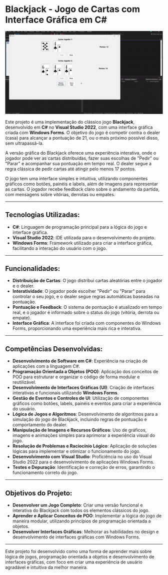 # Blackjack - Jogo de Cartas com Interface Gráfica em C#

![Blackjack](https://github.com/EduardoSilvaNegreiros/ProjetoBlackJack/blob/master/blackjack.png?raw=true)

Este projeto é uma implementação do clássico jogo **Blackjack**, desenvolvido em **C#** no **Visual Studio 2022**, com uma interface gráfica criada com **Windows Forms**. O objetivo do jogo é competir contra o dealer (casa) para alcançar a pontuação de 21, ou o mais próximo possível disso, sem ultrapassá-la.

A versão gráfica do Blackjack oferece uma experiência interativa, onde o jogador pode ver as cartas distribuídas, fazer suas escolhas de "Pedir" ou "Parar" e acompanhar sua pontuação em tempo real. O dealer segue a regra clássica de pedir cartas até atingir pelo menos 17 pontos.

O jogo tem uma interface simples e intuitiva, utilizando componentes gráficos como botões, painéis e labels, além de imagens para representar as cartas. O jogador recebe feedback claro sobre o andamento da partida, com mensagens sobre vitórias, derrotas ou empates.

---

## Tecnologias Utilizadas:
- **C#**: Linguagem de programação principal para a lógica do jogo e interface gráfica.
- **Visual Studio 2022**: IDE utilizada para o desenvolvimento do projeto.
- **Windows Forms**: Framework utilizado para criar a interface gráfica, facilitando a interação do usuário com o jogo.

---

## Funcionalidades:
- **Distribuição de Cartas**: O jogo distribui cartas aleatórias entre o jogador e o dealer.
- **Interatividade**: O jogador pode escolher "Pedir" ou "Parar" para controlar o seu jogo, e o dealer segue regras automáticas baseadas na pontuação.
- **Pontuação e Feedback**: O sistema de pontuação é atualizado em tempo real, e o jogador é informado sobre o status do jogo (vitória, derrota ou empate).
- **Interface Gráfica**: A interface foi criada com componentes do Windows Forms, proporcionando uma experiência mais rica e interativa.

---

## Competências Desenvolvidas:
- **Desenvolvimento de Software em C#**: Experiência na criação de aplicações com a linguagem C#.
- **Programação Orientada a Objetos (POO)**: Aplicação dos conceitos de POO para estruturar e organizar o código de forma modular e reutilizável.
- **Desenvolvimento de Interfaces Gráficas (UI)**: Criação de interfaces interativas e funcionais utilizando **Windows Forms**.
- **Gestão de Eventos e Controles de UI**: Utilização de componentes gráficos como botões, labels, painéis e eventos para criar a experiência do usuário.
- **Lógica de Jogos e Algoritmos**: Desenvolvimento de algoritmos para a simulação do jogo de Blackjack, incluindo regras de pontuação e comportamento do dealer.
- **Manipulação de Imagens e Recursos Gráficos**: Uso de gráficos, imagens e animações simples para aprimorar a experiência visual do jogo.
- **Resolução de Problemas e Raciocínio Lógico**: Aplicação de soluções lógicas para implementar e otimizar o funcionamento do jogo.
- **Desenvolvimento com Visual Studio**: Proficiência no uso do Visual Studio 2022 para o desenvolvimento de aplicações Windows Forms.
- **Testes e Depuração**: Identificação e correção de erros, garantindo o funcionamento correto do jogo.

---

## Objetivos do Projeto:
- **Desenvolver um Jogo Completo**: Criar uma versão funcional e interativa do Blackjack com todos os elementos clássicos do jogo.
- **Aprender e Aplicar Conceitos de POO**: Implementar a lógica do jogo de maneira modular, utilizando princípios de programação orientada a objetos.
- **Desenvolver Interfaces Gráficas**: Melhorar as habilidades no design e desenvolvimento de interfaces gráficas com Windows Forms.

---

Este projeto foi desenvolvido como uma forma de aprender mais sobre lógica de jogos, programação orientada a objetos e desenvolvimento de interfaces gráficas, com foco em criar uma experiência de usuário agradável e intuitiva da melhor maneira.
